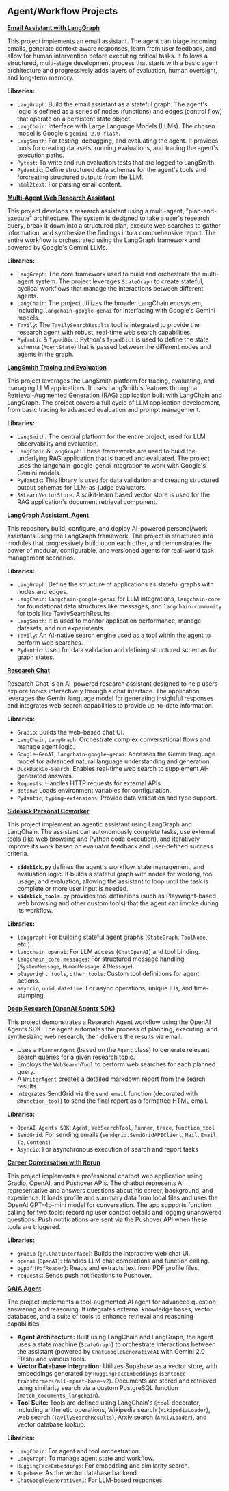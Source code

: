 ## Agent/Workflow Projects


**[Email Assistant with LangGraph](./ambient_agent)**

This project implements an email assistant. The agent can triage incoming emails, generate context-aware responses, learn from user feedback, and allow for human intervention before executing critical tasks. It follows a structured, multi-stage development process that starts with a basic agent architecture and progressively adds layers of evaluation, human oversight, and long-term memory. 

**Libraries:**

- `LangGraph`: Build the email assistant as a stateful graph. The agent's logic is defined as a series of nodes (functions) and edges (control flow) that operate on a persistent state object.
- `LangChain`: Interface with Large Language Models (LLMs). The chosen model is Google's `gemini-2.0-flash`.
- `LangSmith`: For testing, debugging, and evaluating the agent. It provides tools for creating datasets, running evaluations, and tracing the agent's execution paths.
- `Pytest`: To write and run evaluation tests that are logged to LangSmith.
- `Pydantic`: Define structured data schemas for the agent's tools and forcreating structured outputs from the LLM.
- `html2text`: For parsing email content.


**[Multi-Agent Web Research Assistant](./deep_research_langgraph)**

This project develops a research assistant using a multi-agent, "plan-and-execute" architecture. The system is designed to take a user's research query, break it down into a structured plan, execute web searches to gather information, and synthesize the findings into a comprehensive report. The entire workflow is orchestrated using the LangGraph framework and powered by Google's Gemini LLMs.

**Libraries:**

- `LangGraph`: The core framework used to build and orchestrate the multi-agent system. The project leverages `StateGraph` to create stateful, cyclical workflows that manage the interactions between different agents.
- `LangChain`: The project utilizes the broader LangChain ecosystem, including `langchain-google-genai` for interfacing with Google's Gemini models. 
- `Tavily`: The `TavilySearchResults` tool is integrated to provide the research agent with robust, real-time web search capabilities.
- `Pydantic` & `TypedDict`: Python's `TypedDict` is used to define the state schema (`AgentState`) that is passed between the different nodes and agents in the graph.


**[LangSmith Tracing and Evaluation](./langsmith_basic)**

This project leverages the LangSmith platform for tracing, evaluating, and managing LLM applications. It uses LangSmith's features through a Retrieval-Augmented Generation (RAG) application built with LangChain and LangGraph. The project covers a full cycle of LLM application development, from basic tracing to advanced evaluation and prompt management.

**Libraries:**
- `LangSmith`: The central platform for the entire project, used for LLM observability and evaluation.
- `LangChain` & `LangGraph`: These frameworks are used to build the underlying RAG application that is traced and evaluated. The project uses the langchain-google-genai integration to work with Google's Gemini models.
- `Pydantic`: This library is used for data validation and creating structured output schemas for LLM-as-judge evaluators.
- `SKLearnVectorStore`: A scikit-learn based vector store is used for the RAG application's document retrieval component.


**[LangGraph Assistant_Agent](./langgraph_basic)**

This repository build, configure, and deploy AI-powered personal/work assistants using the LangGraph framework. The project is structured into modules that progressively build upon each other, and demonstrates the power of modular, configurable, and versioned agents for real-world task management scenarios.

**Libraries:**
- `LangGraph`: Define the structure of applications as stateful graphs with nodes and edges.
- `LangChain`: `langchain-google-genai` for LLM integrations, `langchain-core` for foundational data structures like messages, and `langchain-community` for tools like TavilySearchResults.
- `LangSmith`: It is used to monitor application performance, manage datasets, and run experiments.
- `Tavily`: An AI-native search engine used as a tool within the agent to perform web searches.
- `Pydantic`: Used for data validation and defining structured schemas for graph states.


**[Research Chat](./research_chat)**

Research Chat is an AI-powered research assistant designed to help users explore topics interactively through a chat interface. The application leverages the Gemini language model for generating insightful responses and integrates web search capabilities to provide up-to-date information.

**Libraries:**
- `Gradio`: Builds the web-based chat UI.
- `LangChain`, `LangGraph`: Orchestrate complex conversational flows and manage agent logic.
- `Google-GenAI`, `langchain-google-genai`: Accesses the Gemini language model for advanced natural language understanding and generation.
- `DuckDuckGo-Search`: Enables real-time web search to supplement AI-generated answers.
- `Requests`: Handles HTTP requests for external APIs.
- `dotenv`: Loads environment variables for configuration.
- `Pydantic`, `typing-extensions`: Provide data validation and type support.



**[Sidekick Personal Coworker](./sidekick_personal_coworker)**

This project implement an agentic assistant using LangGraph and LangChain. The assistant can autonomously complete tasks, use external tools (like web browsing and Python code execution), and iteratively improve its work based on evaluator feedback and user-defined success criteria.

- **`sidekick.py`** defines the agent's workflow, state management, and evaluation logic. It builds a stateful graph with nodes for working, tool usage, and evaluation, allowing the assistant to loop until the task is complete or more user input is needed.
- **`sidekick_tools.py`** provides tool definitions (such as Playwright-based web browsing and other custom tools) that the agent can invoke during its workflow.

**Libraries:**
- `langgraph`: For building stateful agent graphs (`StateGraph`, `ToolNode`, etc.).
- `langchain_openai`: For LLM access (`ChatOpenAI`) and tool binding.
- `langchain_core.messages`: For structured message handling (`SystemMessage`, `HumanMessage`, `AIMessage`).
- `playwright_tools`, `other_tools`: Custom tool definitions for agent actions.
- `asyncio`, `uuid`, `datetime`: For async operations, unique IDs, and time-stamping.


**[Deep Research (OpenAI Agents SDK)](./deep_research)**

This project demonstrates a Research Agent workflow using the OpenAI Agents SDK. The agent automates the process of planning, executing, and synthesizing web research, then delivers the results via email.

- Uses a `PlannerAgent` (based on the `Agent` class) to generate relevant search queries for a given research topic.  
- Employs the `WebSearchTool` to perform web searches for each planned query.
- A `WriterAgent` creates a detailed markdown report from the search results.
- Integrates SendGrid via the `send_email` function (decorated with `@function_tool`) to send the final report as a formatted HTML email.

**Libraries:**
- `OpenAI Agents SDK`: `Agent`, `WebSearchTool`, `Runner`, `trace`, `function_tool`
- `SendGrid`: For sending emails (`sendgrid.SendGridAPIClient`, `Mail`, `Email`, `To`, `Content`)
- `Asyncio`: For asynchronous execution of search and report tasks


**[Career Conversation with Rerun](./career_conversation_with_rerun)**

This project implements a professional chatbot web application using Gradio, OpenAI, and Pushover APIs. The chatbot represents AI representative and answers questions about his career, background, and experience. It loads profile and summary data from local files and uses the OpenAI GPT-4o-mini model for conversation. The app supports function calling for two tools: recording user contact details and logging unanswered questions. Push notifications are sent via the Pushover API when these tools are triggered.

**Libraries:**
- `gradio` (`gr.ChatInterface`): Builds the interactive web chat UI.
- `openai` (`OpenAI`): Handles LLM chat completions and function calling.
- `pypdf` (`PdfReader`): Reads and extracts text from PDF profile files.
- `requests`: Sends push notifications to Pushover.


**[GAIA Agent](./GAIA_agent)**

The project implements a tool-augmented AI agent for advanced question answering and reasoning. It integrates external knowledge bases, vector databases, and a suite of tools to enhance retrieval and reasoning capabilities.

- **Agent Architecture:**  Built using LangChain and LangGraph, the agent uses a state machine (`StateGraph`) to orchestrate interactions between the assistant (powered by `ChatGoogleGenerativeAI` with Gemini 2.0 Flash) and various tools.
- **Vector Database Integration:**  Utilizes Supabase as a vector store, with embeddings generated by `HuggingFaceEmbeddings` (`sentence-transformers/all-mpnet-base-v2`). Documents are stored and retrieved using similarity search via a custom PostgreSQL function (`match_documents_langchain`).
- **Tool Suite:**  Tools are defined using LangChain's `@tool` decorator, including arithmetic operations, Wikipedia search (`WikipediaLoader`), web search (`TavilySearchResults`), Arxiv search (`ArxivLoader`), and vector database lookup.

**Libraries:**
- `LangChain`: For agent and tool orchestration.
- `LangGraph`: To manage agent state and workflow.
- `HuggingFaceEmbeddings`: For embedding and similarity search.
- `Supabase`: As the vector database backend.
- `ChatGoogleGenerativeAI`: For LLM-based responses.

